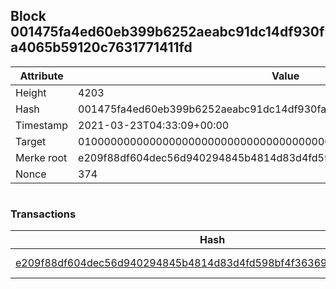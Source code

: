 ## Block 001475fa4ed60eb399b6252aeabc91dc14df930fa4065b59120c7631771411fd

Attribute | Value
--- | ---
Height | 4203
Hash | 001475fa4ed60eb399b6252aeabc91dc14df930fa4065b59120c7631771411fd
Timestamp | 2021-03-23T04:33:09+00:00
Target | 0100000000000000000000000000000000000000000000000000000000000000
Merke root | e209f88df604dec56d940294845b4814d83d4fd598bf4f363699db1339d4a940
Nonce | 374

```

```

### Transactions

Hash | Amount
--- | ---
[e209f88df604dec56d940294845b4814d83d4fd598bf4f363699db1339d4a940](e209f88df604dec56d940294845b4814d83d4fd598bf4f363699db1339d4a940.md) | 10.00000000 SKEPTI 
